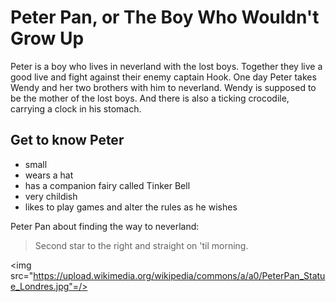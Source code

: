 # Peter Pan, or The Boy Who Wouldn't Grow Up

Peter is a boy who lives in neverland with the lost boys.
Together they live a good live and fight against their enemy captain Hook.
One day Peter takes Wendy and her two brothers with him to neverland.
Wendy is supposed to be the mother of the lost boys.
And there is also a ticking crocodile, carrying a clock in his stomach.

## Get to know Peter
* small
* wears a hat
* has a companion fairy called Tinker Bell
* very childish
* likes to play games and alter the rules as he wishes

Peter Pan about finding the way to neverland:

> Second star to the right and straight on 'til morning.

<img src="https://upload.wikimedia.org/wikipedia/commons/a/a0/PeterPan_Statue_Londres.jpg"=/>

